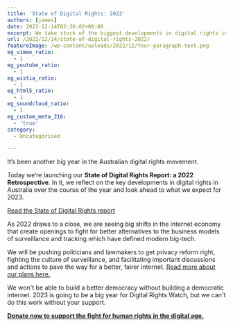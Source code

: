 ```yaml
---
title: 'State of Digital Rights: 2022'
authors: [james]
date: 2022-12-14T02:36:02+00:00
excerpt: We take stock of the biggest developments in digital rights in 2022
url: /2022/12/14/state-of-digital-rights-2022/
featureImage: /wp-content/uploads/2022/12/Your-paragraph-text.png
eg_vimeo_ratio:
  - 1
eg_youtube_ratio:
  - 1
eg_wistia_ratio:
  - 1
eg_html5_ratio:
  - 1
eg_soundcloud_ratio:
  - 1
eg_custom_meta_216:
  - 'true'
category:
  - Uncategorised

---
```

It&#8217;s been another big year in the Australian digital rights movement.

Today we&#8217;re launching our **State of Digital Rights Report: a 2022 Retrospective**. In it, we reflect on the key developments in digital rights in Australia over the course of the year and look ahead to what we expect for 2023.

<div class="wp-block-buttons is-content-justification-center is-layout-flex wp-container-core-buttons-layout-6 wp-block-buttons-is-layout-flex">
  <div class="wp-block-button">
    <a class="wp-block-button__link wp-element-button" href="https://2022.digitalrightswatch.org.au" target="_blank" rel="noreferrer noopener">Read the State of Digital Rights report</a>
  </div>
</div>

As 2022 draws to a close, we are seeing big shifts in the internet economy that create openings to fight for better alternatives to the business models of surveillance and tracking which have defined modern big-tech.

We will be pushing politicians and lawmakers to get privacy reform right, fighting the culture of surveillance, and facilitating important discussions and actions to pave the way for a better, fairer internet. [Read more about our plans here.][1]

We won't be able to build a better democracy without building a democratic internet. 2023 is going to be a big year for Digital Rights Watch, but we can't do this work without your support.

**[Donate now to support the fight for human rights in the digital age.][2]**

 [1]: https://2022.digitalrightswatch.org.au/looking-ahead-to-2023.html
 [2]: https://donate.digitalrightswatch.org.au/
